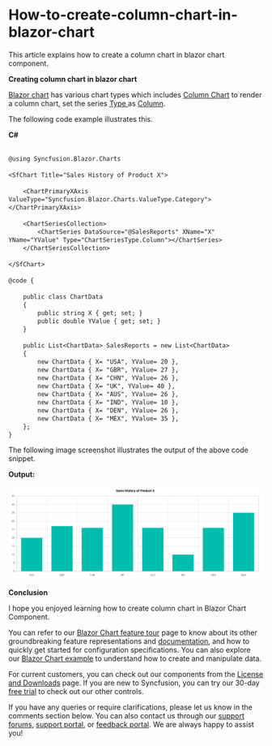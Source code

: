 # How-to-create-column-chart-in-blazor-chart

This article explains how to create a column chart in blazor chart component.

**Creating column chart in blazor chart**

[Blazor chart](https://www.syncfusion.com/blazor-components/blazor-charts) has various chart types which includes [Column Chart](https://www.syncfusion.com/blazor-components/blazor-charts/chart-types/column-chart) to render a column chart, set the series [Type ](https://help.syncfusion.com/cr/blazor/Syncfusion.Blazor.Charts.ChartSeries.html#Syncfusion_Blazor_Charts_ChartSeries_Type)as [Column](https://help.syncfusion.com/cr/blazor/Syncfusion.Blazor.Charts.ChartSeriesType.html#Syncfusion_Blazor_Charts_ChartSeriesType_Column).

The following code example illustrates this.

**C#**

```cshtml

@using Syncfusion.Blazor.Charts

<SfChart Title="Sales History of Product X">

    <ChartPrimaryXAxis ValueType="Syncfusion.Blazor.Charts.ValueType.Category"></ChartPrimaryXAxis>

    <ChartSeriesCollection>
        <ChartSeries DataSource="@SalesReports" XName="X" YName="YValue" Type="ChartSeriesType.Column"></ChartSeries>
    </ChartSeriesCollection>

</SfChart>

@code {

    public class ChartData
    {
        public string X { get; set; }
        public double YValue { get; set; }
    }

    public List<ChartData> SalesReports = new List<ChartData>
    {
        new ChartData { X= "USA", YValue= 20 },
        new ChartData { X= "GBR", YValue= 27 },
        new ChartData { X= "CHN", YValue= 26 },
        new ChartData { X= "UK", YValue= 40 },
        new ChartData { X= "AUS", YValue= 26 },
        new ChartData { X= "IND", YValue= 10 },
        new ChartData { X= "DEN", YValue= 26 },
        new ChartData { X= "MEX", YValue= 35 },
    };
}

```

The following image screenshot illustrates the output of the above code snippet.

**Output:**

![](/column.png)

**Conclusion**

I hope you enjoyed learning how to create column chart in Blazor Chart Component.

You can refer to our [Blazor Chart feature tour](https://www.syncfusion.com/blazor-components/blazor-charts) page to know about its other groundbreaking feature representations and [documentation](https://blazor.syncfusion.com/documentation/chart/getting-started), and how to quickly get started for configuration specifications. You can also explore our [Blazor Chart example](https://blazor.syncfusion.com/demos/chart/line?theme=bootstrap5) to understand how to create and manipulate data.

For current customers, you can check out our components from the [License and Downloads](https://www.syncfusion.com/sales/teamlicense) page. If you are new to Syncfusion, you can try our 30-day [free trial](https://www.syncfusion.com/downloads/blazor) to check out our other controls.

If you have any queries or require clarifications, please let us know in the comments section below. You can also contact us through our [support forums](https://www.syncfusion.com/forums), [support portal](https://support.syncfusion.com/create), or [feedback portal](https://www.syncfusion.com/feedback/blazor-components?control=charts). We are always happy to assist you!
